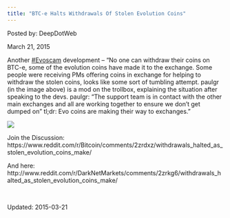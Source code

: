 ```yaml
---
title: "BTC-e Halts Withdrawals Of Stolen Evolution Coins"
---
```


Posted by: DeepDotWeb 

<span>March 21, 2015</span>

<p>Another <a href="#">#Evoscam</a> development &#8211; &#8220;No one can withdraw their coins on BTC-e, some of the evolution coins have made it to the exchange. Some people were receiving PMs offering coins in exchange for helping to withdraw the stolen coins, looks like some sort of tumbling attempt. paulgr (in the image above) is a mod on the trollbox, explaining the situation after speaking to the devs. paulgr: &#8220;The support team is in contact with the other main exchanges and all are working together to ensure we don&#8217;t get dumped on&#8221; tl;dr: Evo coins are making their way to exchanges.&#8221;</p>

<img src="https://info-gir.github.io/deepdotweb/imgs/2015/03/zf9SVVB1.png">

<p>Join the Discussion: https://www.reddit.com/r/Bitcoin/comments/2zrdxz/withdrawals_halted_as_stolen_evolution_coins_make/</p>
<p>And here: http://www.reddit.com/r/DarkNetMarkets/comments/2zrkg6/withdrawals_halted_as_stolen_evolution_coins_make/</p>
<p>&nbsp;</p>

Updated: 2015-03-21